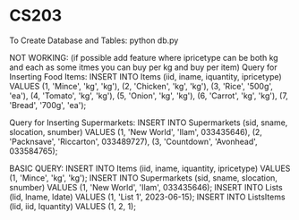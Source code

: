 # CS203

To Create Database and Tables:
python db.py

NOT WORKING:
(if possible add feature where ipricetype can be both kg and each as some itmes you can buy per kg and buy per item)
Query for Inserting Food Items:
INSERT INTO Items (iid, iname, iquantity, ipricetype) 
VALUES (1, 'Mince', 'kg', 'kg'), (2, 'Chicken', 'kg', 'kg'), 
(3, 'Rice', '500g', 'ea'), (4, 'Tomato', 'kg', 'kg'), (5, 'Onion', 'kg', 'kg'), 
(6, 'Carrot', 'kg', 'kg'), (7, 'Bread', '700g', 'ea');

Query for Inserting Supermarkets:
INSERT INTO Supermarkets (sid, sname, slocation, snumber) 
VALUES (1, 'New World', 'Ilam', 033435646), (2, 'Packnsave', 'Riccarton', 033489727), (3, 'Countdown', 'Avonhead', 033584765);


BASIC QUERY:
INSERT INTO Items (iid, iname, iquantity, ipricetype) VALUES (1, 'Mince', 'kg', 'kg');
INSERT INTO Supermarkets (sid, sname, slocation, snumber) VALUES (1, 'New World', 'Ilam', 033435646);
INSERT INTO Lists (lid, lname, ldate) VALUES (1, 'List 1', 2023-06-15);
INSERT INTO ListsItems (lid, iid, lquantity) VALUES (1, 2, 1);
